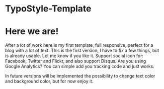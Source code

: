 TypoStyle-Template
==================
# Here we are!
After a lot of work here is my first template, full responsive, perfect for a blog with a lot of text. 
This is the first version, I have to fix a few things, but is already usable.
Let me know if you like it.
Support social icon for: Facebook, Twitter and Flickr, and also support Disqus. 
Are you using Google Analytics?
You can simple add you tracking code and just works.

In future versions will be implemented the possibility to change text color and background color, but for now enjoy it.
